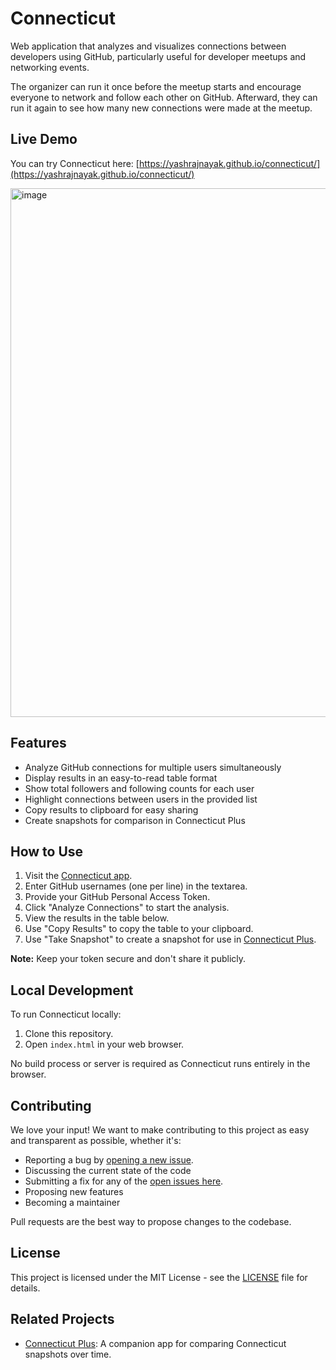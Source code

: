 # Connecticut

Web application that analyzes and visualizes connections between developers using GitHub, particularly useful for developer meetups and networking events. 

The organizer can run it once before the meetup starts and encourage everyone to network and follow each other on GitHub. Afterward, they can run it again to see how many new connections were made at the meetup.


## Live Demo

You can try Connecticut here: [https://yashrajnayak.github.io/connecticut/](https://yashrajnayak.github.io/connecticut/)

<img width="846" alt="image" src="https://github.com/user-attachments/assets/f13a249c-c181-42cf-99cf-ddc6a87da24e">

## Features

- Analyze GitHub connections for multiple users simultaneously
- Display results in an easy-to-read table format
- Show total followers and following counts for each user
- Highlight connections between users in the provided list
- Copy results to clipboard for easy sharing
- Create snapshots for comparison in Connecticut Plus

## How to Use

1. Visit the [Connecticut app](https://yashrajnayak.github.io/connecticut/).
2. Enter GitHub usernames (one per line) in the textarea.
3. Provide your GitHub Personal Access Token.
4. Click "Analyze Connections" to start the analysis.
5. View the results in the table below.
6. Use "Copy Results" to copy the table to your clipboard.
7. Use "Take Snapshot" to create a snapshot for use in [Connecticut Plus](https://yashrajnayak.github.io/connecticut-plus/).

**Note:** Keep your token secure and don't share it publicly.

## Local Development

To run Connecticut locally:

1. Clone this repository.
2. Open `index.html` in your web browser.

No build process or server is required as Connecticut runs entirely in the browser.

## Contributing

We love your input! We want to make contributing to this project as easy and transparent as possible, whether it's:

- Reporting a bug by [opening a new issue](https://github.com/yashrajnayak/connecticut/issues/new).
- Discussing the current state of the code
- Submitting a fix for any of the [open issues here](https://github.com/yashrajnayak/connecticut/issues).
- Proposing new features
- Becoming a maintainer

Pull requests are the best way to propose changes to the codebase.

## License

This project is licensed under the MIT License - see the [LICENSE](LICENSE) file for details.

## Related Projects

- [Connecticut Plus](https://github.com/yashrajnayak/connecticut-plus): A companion app for comparing Connecticut snapshots over time.
